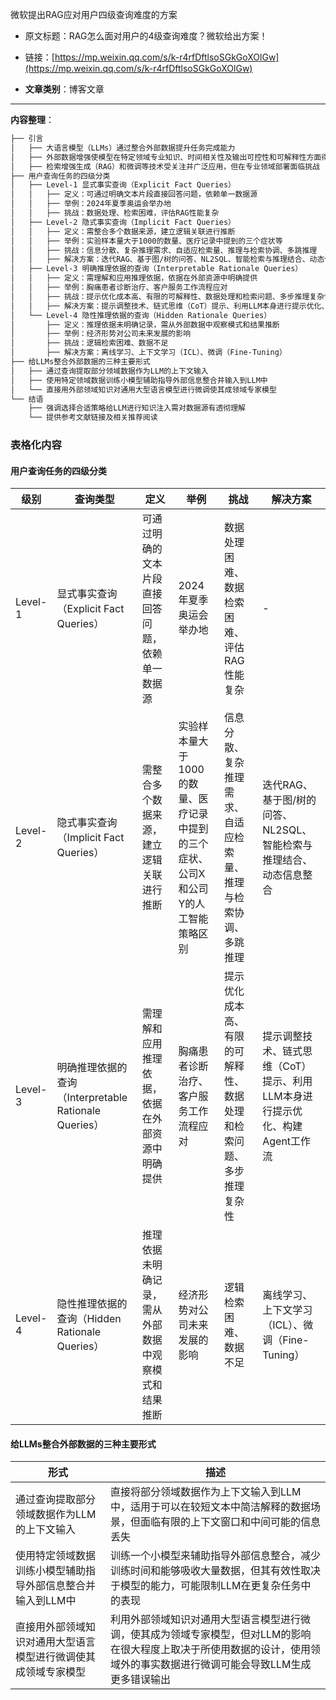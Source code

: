 微软提出RAG应对用户四级查询难度的方案
- 原文标题：RAG怎么面对用户的4级查询难度？微软给出方案！
- 链接：[https://mp.weixin.qq.com/s/k-r4rfDftlsoSGkGoXOlGw](https://mp.weixin.qq.com/s/k-r4rfDftlsoSGkGoXOlGw)

- **文章类别**：博客文章

---

**内容整理**：

```markdown
├── 引言
│   ├── 大语言模型（LLMs）通过整合外部数据提升任务完成能力
│   ├── 外部数据增强使模型在特定领域专业知识、时间相关性及输出可控性和可解释性方面得到提升
│   ├── 检索增强生成（RAG）和微调等技术受关注并广泛应用，但在专业领域部署面临挑战
├── 用户查询任务的四级分类
│   ├── Level-1 显式事实查询（Explicit Fact Queries）
│   │   ├── 定义：可通过明确文本片段直接回答问题，依赖单一数据源
│   │   ├── 举例：2024年夏季奥运会举办地
│   │   ├── 挑战：数据处理、检索困难，评估RAG性能复杂
│   ├── Level-2 隐式事实查询（Implicit Fact Queries）
│   │   ├── 定义：需整合多个数据来源，建立逻辑关联进行推断
│   │   ├── 举例：实验样本量大于1000的数量、医疗记录中提到的三个症状等
│   │   ├── 挑战：信息分散、复杂推理需求、自适应检索量、推理与检索协调、多跳推理
│   │   ├── 解决方案：迭代RAG、基于图/树的问答、NL2SQL、智能检索与推理结合、动态信息整合
│   ├── Level-3 明确推理依据的查询（Interpretable Rationale Queries）
│   │   ├── 定义：需理解和应用推理依据，依据在外部资源中明确提供
│   │   ├── 举例：胸痛患者诊断治疗、客户服务工作流程应对
│   │   ├── 挑战：提示优化成本高、有限的可解释性、数据处理和检索问题、多步推理复杂性
│   │   ├── 解决方案：提示调整技术、链式思维（CoT）提示、利用LLM本身进行提示优化、构建Agent工作流
│   └── Level-4 隐性推理依据的查询（Hidden Rationale Queries）
│       ├── 定义：推理依据未明确记录，需从外部数据中观察模式和结果推断
│       ├── 举例：经济形势对公司未来发展的影响
│       ├── 挑战：逻辑检索困难、数据不足
│       ├── 解决方案：离线学习、上下文学习（ICL）、微调（Fine-Tuning）
├── 给LLMs整合外部数据的三种主要形式
│   ├── 通过查询提取部分领域数据作为LLM的上下文输入
│   ├── 使用特定领域数据训练小模型辅助指导外部信息整合并输入到LLM中
│   └── 直接用外部领域知识对通用大型语言模型进行微调使其成领域专家模型
└── 结语
    ├── 强调选择合适策略给LLM进行知识注入需对数据源有透彻理解
    └── 提供参考文献链接及相关推荐阅读
```


### 表格化内容

#### 用户查询任务的四级分类

| 级别      | 查询类型                                       | 定义                         | 举例                                           | 挑战                                | 解决方案                                        |
| ------- | ------------------------------------------ | -------------------------- | -------------------------------------------- | --------------------------------- | ------------------------------------------- |
| Level-1 | 显式事实查询（Explicit Fact Queries）              | 可通过明确的文本片段直接回答问题，依赖单一数据源   | 2024年夏季奥运会举办地                                | 数据处理困难、数据检索困难、评估RAG性能复杂           | -                                           |
| Level-2 | 隐式事实查询（Implicit Fact Queries）              | 需整合多个数据来源，建立逻辑关联进行推断       | 实验样本量大于1000的数量、医疗记录中提到的三个症状、公司X和公司Y的人工智能策略区别 | 信息分散、复杂推理需求、自适应检索量、推理与检索协调、多跳推理   | 迭代RAG、基于图/树的问答、NL2SQL、智能检索与推理结合、动态信息整合      |
| Level-3 | 明确推理依据的查询（Interpretable Rationale Queries） | 需理解和应用推理依据，依据在外部资源中明确提供    | 胸痛患者诊断治疗、客户服务工作流程应对                          | 提示优化成本高、有限的可解释性、数据处理和检索问题、多步推理复杂性 | 提示调整技术、链式思维（CoT）提示、利用LLM本身进行提示优化、构建Agent工作流 |
| Level-4 | 隐性推理依据的查询（Hidden Rationale Queries）        | 推理依据未明确记录，需从外部数据中观察模式和结果推断 | 经济形势对公司未来发展的影响                               | 逻辑检索困难、数据不足                       | 离线学习、上下文学习（ICL）、微调（Fine-Tuning）             |

#### 给LLMs整合外部数据的三种主要形式

| 形式 | 描述 |
|------|------|
| 通过查询提取部分领域数据作为LLM的上下文输入 | 直接将部分领域数据作为上下文输入到LLM中，适用于可以在较短文本中简洁解释的数据场景，但面临有限的上下文窗口和中间可能的信息丢失 |
| 使用特定领域数据训练小模型辅助指导外部信息整合并输入到LLM中 | 训练一个小模型来辅助指导外部信息整合，减少训练时间和能够吸收大量数据，但其有效性取决于模型的能力，可能限制LLM在更复杂任务中的表现 |
| 直接用外部领域知识对通用大型语言模型进行微调使其成领域专家模型 | 利用外部领域知识对通用大型语言模型进行微调，使其成为领域专家模型，但对LLM的影响在很大程度上取决于所使用数据的设计，使用领域外的事实数据进行微调可能会导致LLM生成更多错误输出 |



